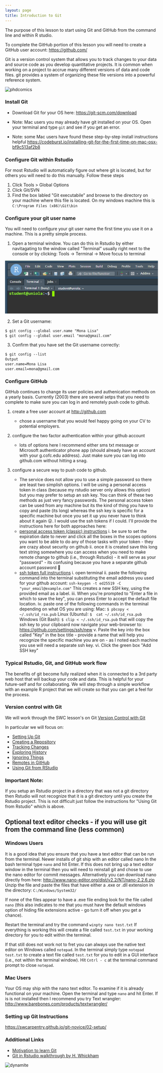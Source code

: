 ```yaml
---
layout: page
title: Introduction to Git
---
```


The purpose of this lesson to start using Git and GitHub from the command line
and within R studio.

To complete the GitHub portion of this lesson you will need to create a 
GitHub user account: https://github.com/ 

Git is a version control system that allows you to track changes to your data
and source code as you develop quantitative projects. It is common when 
working on a project to accrue many different versions of data and code files. 
git provides a system of organizing these file versions into a powerful 
reference system.

![phdcomics](./figures/final_doc.gif)

### Install Git

* Download Git for your OS here: 
<https://git-scm.com/download>

* Note: Mac users you may already have git installed on your OS.
Open your terminal and type `git` and see if you get an error. 

* Note: some Mac users have found these step-by-step install instructions 
helpful <https://codeburst.io/installing-git-for-the-first-time-on-mac-osx-bf9c513af2b8> 

### Configure Git within Rstudio 
For most Rstudio will automatically figure out where git is located, but for
others you will need to do this manually. Follow these steps

1. Click Tools > Global Options
2. Click Git/SVN 
3. Find the box labled "Git executabile" and browse to the directory on your
machine where this file is located. On my windows machine this is 
`C:\Program Files (x86)\Git\bin`

### Configure your git user name

You will need to configure your git user name the first time you use it on a 
machine. This is a pretty simple process.

1. Open a terminal window. You can do this in Rstudio by either navitagating to 
the window called "Terminal" usually right next to the console or by clicking: 
Tools -> Terminal -> Move focus to terminal

![terminal](./figures/terminal.png)

2. Set a Git username: 
```
$ git config --global user.name "Mona Lisa"
$ git config --global user.email "mona@gmail.com"
```

3. Confirm that you have set the Git username correctly:
```
$ git config --list
Output
user.name=Mona Lisa
user.email=mona@gmail.com
```
### Configure GitHub

GitHub continues to change its user policies and authenication methods on a 
yearly basis. Currently (2003) there are several setps that you need to complete
to make sure you can log in and remotely push code to github. 

1. create a free user account at http://github.com 
    - chose a username that you would feel happy going on your CV to potential employers. 

2. configure the two factor authentication within your github account
    - lots of options here I recommend either sms txt message or Microsoft
    authenticator phone app (should already have an account with your g.cofc.edu
    address). Just make sure you can log into github.com without hitting a snag.
3. configure a secure way to push code to github. 
    - The service does not allow you to use a simple password so there are least
    two simplish options. I will be using a personal access token in class
    (because my rstudio server only allows this option) but you may prefer to
    setup an ssh key. You can think of these two methods as just very fancy
    passwords. The personal access token can be used from any machine but its
    the kind of thing you have to copy and paste (its long) whereas the ssh key
    is specific for a specific machine but once you set it up you never have to
    think about it again 😮. I would use the ssh tokens if I could.  I'll
    provide the instructions here for both approaches here:
    -  [personal access token (classic) instructions](https://docs.github.com/en/authentication/keeping-your-account-and-data-secure/creating-a-personal-access-token#creating-a-personal-access-token-classic)
        i. be sure to set the expiration date to never and click all the boxes
        in the scopes options you want to be able to do any of those tasks with
        your token - they are crazy about security on github
        ii. once it is created save this long text string somewhere you can
        access when you need to make remote change to github (i.e., through
        Rstudio) - it will serve as your "password" - its confusing because you
        have a separate github account password 🙁
    - [ssh token full instructions](https://docs.github.com/en/authentication/connecting-to-github-with-ssh/generating-a-new-ssh-key-and-adding-it-to-the-ssh-agent) 
        i. open terminal
        ii. paste the following command into the terminal substituting the email
        address you used for your github account: 
        `ssh-keygen -t ed25519 -C "your_email@example.com"`
        This creates a new SSH key, using the provided email as a label.
        iii. When you're prompted to "Enter a file in which to save the key", you can
        press Enter to accept the default file location. 
        iv. paste one of the following commands in the terminal depending on
        what OS you are using:
        Mac:                `$ pbcopy < ~/.ssh/id_rsa.pub`
        Linux (Ubuntu):     `$  cat ~/.ssh/id_rsa.pub`
        Windows (Git Bash): `$ clip < ~/.ssh/id_rsa.pub`
        that will copy the ssh key to your clipboard now navigate your web-browser to:
        https://github.com/settings/ssh/new
        v. Paste the key into the box called "Key" in the box title - provide a name
        that will help you recognize the specific machine you are on - as I noted each
        machine you use will need a separate ssh key.
        vi. Click the green box "Add SSH key"

### Typical Rstudio, Git, and GitHub work flow

The benefits of git become fully realized when it is connected to a 3rd party 
web host that will backup your code and data. This is helpful for your future-self
and for collaborating. We will step through a simple workflow with an example 
R project that we will create so that you can get a feel for the process. 




### Version control with Git
We will work through the SWC lesson's on Git
[Version Control with Git](http://swcarpentry.github.io/git-novice/)

In particular we will focus on:

* [Setting Up Git](http://swcarpentry.github.io/git-novice/02-setup/index.html)
* [Creating a Repository](http://swcarpentry.github.io/git-novice/03-create/index.html)
* [Tracking Changes](http://swcarpentry.github.io/git-novice/04-changes/index.html)
* [Exploring History](http://swcarpentry.github.io/git-novice/05-history/index.html)
* [Ignoring Things](http://swcarpentry.github.io/git-novice/06-ignore/index.html)
* [Remotes in GitHub](http://swcarpentry.github.io/git-novice/07-github/index.html)
* [Using Git from RStudio](http://swcarpentry.github.io/git-novice/14-supplemental-rstudio/index.html)

### Important Note:
If you setup an Rstudio project in a directory that was not a git directory then 
Rstudio will not recognize that it is a git directory until you create the 
Rstudio project. This is not difficult just follow the instructions for 
"Using Git from Rstudio" which is above.

## Optional text editor checks - if you will use git from the command line (less common)
### Windows Users
It is a good idea that you ensure that you have a text editor that can be run
from the terminal. Newer installs of git ship with an editor called nano
In the bash terminal type `nano` and hit Enter. 
If this does not bring up a text editor window in the terminal then you will
need to reinstall git and chose to use the nano editor for commit messages. Alternatively you can download nano directly from here: 
<http://www.nano-editor.org/dist/v2.2/NT/nano-2.2.6.zip>
Unzip the file and paste the files that have either a .exe or .dll extension
in the directory: `C:/Windows/System32/`

If none of the files appear to have a .exe file ending look for the file called
`nano` (this also indicates to me that you must have the default windows
option of hiding file extensions active - go turn it off when you get a chance).

Restart the terminal and try the command `winpty nano test.txt` If everything
is working this will create a file called `test.txt` in your working directory 
for you to edit within the terminal. 

If that still does not work not to fret you can always use the native text editor
on Windows called `notepad`. 
In the terminal simply type `notepad test.txt` to create a text file called
`test.txt` for you to edit in a GUI interface (i.e., not within the terminal window). 
Hit `Cntrl - c` at the terminal command prompt to close `notepad`. 

### Mac Users
Your OS may ship with the nano text editor. To examine if it is already 
functional on your machine. Open the terminal and type `nano` and hit Enter.
If is is not installed then I recommend you try Text wrangler: 
<http://www.barebones.com/products/textwrangler/>

### Setting up Git Instructions
<https://swcarpentry.github.io/git-novice/02-setup/>

### Additional Links
* [Motivation to learn Git](https://stat545-ubc.github.io/git01_git-install.html#but-first-why)
* [Git in Rstudio walkthrough by H. Whickham](http://r-pkgs.had.co.nz/git.html)

![dynamite](./figures/serious_git.png)
